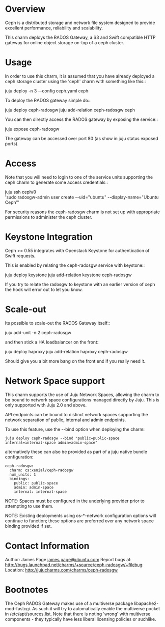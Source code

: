 Overview
========

Ceph is a distributed storage and network file system designed to provide
excellent performance, reliability and scalability.

This charm deploys the RADOS Gateway, a S3 and Swift compatible HTTP gateway
for online object storage on-top of a ceph cluster.

Usage
=====

In order to use this charm, it is assumed that you have already deployed a ceph
storage cluster using the 'ceph' charm with something like this::

   juju deploy -n 3 --config ceph.yaml ceph

To deploy the RADOS gateway simple do::

   juju deploy ceph-radosgw
   juju add-relation ceph-radosgw ceph

You can then directly access the RADOS gateway by exposing the service::

   juju expose ceph-radosgw

The gateway can be accessed over port 80 (as show in juju status exposed
ports).

Access
======

Note that you will need to login to one of the service units supporting the
ceph charm to generate some access credentials::

   juju ssh ceph/0 \
      'sudo radosgw-admin user create --uid="ubuntu" --display-name="Ubuntu Ceph"'

For security reasons the ceph-radosgw charm is not set up with appropriate
permissions to administer the ceph cluster.

Keystone Integration
====================

Ceph >= 0.55 integrates with Openstack Keystone for authentication of Swift requests.

This is enabled by relating the ceph-radosgw service with keystone::

   juju deploy keystone
   juju add-relation keystone ceph-radosgw

If you try to relate the radosgw to keystone with an earlier version of ceph the hook
will error out to let you know.

Scale-out
=========

Its possible to scale-out the RADOS Gateway itself::

   juju add-unit -n 2 ceph-radosgw

and then stick a HA loadbalancer on the front::

   juju deploy haproxy
   juju add-relation haproxy ceph-radosgw

Should give you a bit more bang on the front end if you really need it.

Network Space support
=====================

This charm supports the use of Juju Network Spaces, allowing the charm to be bound to network space configurations managed directly by Juju.  This is only supported with Juju 2.0 and above.

API endpoints can be bound to distinct network spaces supporting the network separation of public, internal and admin endpoints.

To use this feature, use the --bind option when deploying the charm:

    juju deploy ceph-radosgw --bind "public=public-space internal=internal-space admin=admin-space"

alternatively these can also be provided as part of a juju native bundle configuration:

    ceph-radosgw:
      charm: cs:xenial/ceph-radosgw
      num_units: 1
      bindings:
        public: public-space
        admin: admin-space
        internal: internal-space

NOTE: Spaces must be configured in the underlying provider prior to attempting to use them.

NOTE: Existing deployments using os-*-network configuration options will continue to function; these options are preferred over any network space binding provided if set.

Contact Information
===================

Author: James Page <james.page@ubuntu.com>
Report bugs at: http://bugs.launchpad.net/charms/+source/ceph-radosgw/+filebug
Location: http://jujucharms.com/charms/ceph-radosgw

Bootnotes
=========

The Ceph RADOS Gateway makes use of a multiverse package libapache2-mod-fastcgi.
As such it will try to automatically enable the multiverse pocket in
/etc/apt/sources.list.  Note that there is noting 'wrong' with multiverse
components - they typically have less liberal licensing policies or suchlike.

